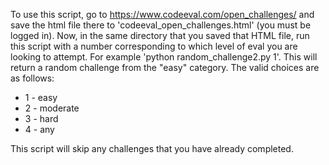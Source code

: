To use this script, go to https://www.codeeval.com/open_challenges/ and save
the html file there to 'codeeval_open_challenges.html' (you must be logged in).
Now, in the same directory that you saved that HTML file, run this script with
a number corresponding to which level of eval you are looking to attempt. For
example 'python random_challenge2.py 1'. This will return a random challenge
from the "easy" category. The valid choices are as follows:

* 1 - easy
* 2 - moderate
* 3 - hard
* 4 - any

This script will skip any challenges that you have already completed.
